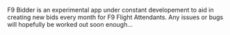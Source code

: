F9 Bidder is an experimental app under constant developement to aid in creating new bids every month for F9 Flight Attendants. Any issues or bugs will hopefully be worked out soon enough...
